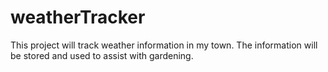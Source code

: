 # weatherTracker

This project will track weather information in my town. The information will be stored and used to assist with gardening.
